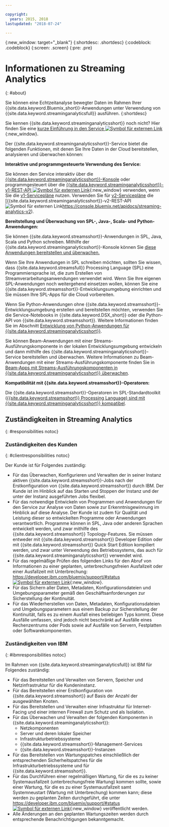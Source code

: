 ```yaml
---

copyright:
  years: 2015, 2018
lastupdated: "2018-07-24"

---
```


<!-- Attribute definitions -->
{:new_window: target="_blank"}
{:shortdesc: .shortdesc}
{:codeblock: .codeblock}
{:screen: .screen}
{:pre: .pre}

# Informationen zu Streaming Analytics
{: #about}

Sie können eine Echtzeitanalyse bewegter Daten im Rahmen Ihrer {{site.data.keyword.Bluemix_short}}-Anwendungen unter Verwendung von {{site.data.keyword.streaminganalyticsfull}} ausführen.
{:shortdesc}

Sie kennen {{site.data.keyword.streaminganalyticsshort}} noch nicht? Hier finden Sie eine [kurze Einführung in den Service ![Symbol für externen Link](../../icons/launch-glyph.svg "Symbol für externen Link")](https://developer.ibm.com/streamsdev/docs/streaming-analytics-now-available-bluemix-2/){:new_window}.

Der {{site.data.keyword.streaminganalyticsshort}}-Service bietet die folgenden Funktionen, mit denen Sie Ihre Daten in der Cloud bereitstellen, analysieren und überwachen können:

**Interaktive und programmgesteuerte Verwendung des Service:**

Sie können den Service interaktiv über die [{{site.data.keyword.streaminganalyticsshort}}-Konsole](/docs/services/StreamingAnalytics/c_streams_console.html) oder programmgesteuert über die [{{site.data.keyword.streaminganalyticsshort}}-v1-REST-API ![Symbol für externen Link](../../icons/launch-glyph.svg "Symbol für externen Link")](https://console.bluemix.net/apidocs/streaming-analytics-v1){:new_window} verwenden, wenn Sie die [v1-Servicepläne](/docs/services/StreamingAnalytics/service_plans.html) nutzen. Verwenden Sie für [v2-Servicepläne](/docs/services/StreamingAnalytics/service_plans.html) die [{{site.data.keyword.streaminganalyticsshort}}-v2-REST-API ![Symbol für externen Link](../../icons/launch-glyph.svg "Symbol für externen Link")https://console.bluemix.net/apidocs/streaming-analytics-v2).

**Bereitstellung und Überwachung von SPL-, Java-, Scala- und Python-Anwendungen:**

Sie können {{site.data.keyword.streamsshort}}-Anwendungen in SPL, Java, Scala und Python schreiben. Mithilfe der {{site.data.keyword.streaminganalyticsshort}}-Konsole können Sie [diese Anwendungen bereitstellen und überwachen.](/docs/services/StreamingAnalytics/t_deploytocloud.html)

Wenn Sie Ihre Anwendungen in SPL schreiben möchten, sollten Sie wissen, dass {{site.data.keyword.streamsfull}} Processing Language (SPL) eine Programmiersprache ist, die zum Erstellen von Streamverarbeitungsanwendungen verwendet wird. Wenn Sie Ihre eigenen SPL-Anwendungen noch weitergehend einsetzen wollen, können Sie eine {{site.data.keyword.streamsshort}}-Entwicklungsumgebung einrichten und Sie müssen Ihre SPL-Apps für die Cloud vorbereiten.

Wenn Sie Python-Anwendungen ohne {{site.data.keyword.streamsshort}}-Entwicklungsumgebung erstellen und bereitstellen möchten, verwenden Sie die Service-Notebooks in {{site.data.keyword.DSX_short}} oder die Python-API von {{site.data.keyword.streamsshort}}. Weitere Informationen finden Sie im Abschnitt [Entwicklung von Python-Anwendungen für {{site.data.keyword.streaminganalyticsshort}}](/docs/services/StreamingAnalytics/t_develop_apps_python.html).

Sie können Beam-Anwendungen mit einer Streams-Ausführungskomponente in der lokalen Entwicklungsumgebung entwickeln und dann mithilfe des {{site.data.keyword.streaminganalyticsshort}}-Service bereitstellen und überwachen. Weitere Informationen zu Beam-Anwendungen mit einer Streams-Ausführungskomponente finden Sie in [Beam-Apps mit Streams-Ausführungskomponenten in {{site.data.keyword.streaminganalyticsshort}} überwachen](docs/services/StreamingAnalytics/gs_beamrunner.html).


**Kompatibilität mit {{site.data.keyword.streamsshort}}-Operatoren:**

Die {{site.data.keyword.streamsshort}}-Operatoren im SPL-Standardtoolkit ([{{site.data.keyword.streamsshort}} Processing Language) sind mit {{site.data.keyword.streaminganalyticsshort}} kompatibel](/docs/services/StreamingAnalytics/compatible_toolkits.html).

## Zuständigkeiten in Streaming Analytics
{: #responsibilities notoc}

### Zuständigkeiten des Kunden
{: #clientresponsibilities notoc}

Der Kunde ist für Folgendes zuständig:

* Für das Überwachen, Konfigurieren und Verwalten der in seiner Instanz aktiven {{site.data.keyword.streamsshort}}-Jobs nach der Erstkonfiguration von {{site.data.keyword.streamsshort}} durch IBM. Der Kunde ist im Hinblick auf das Starten und Stoppen der Instanz und der unter der Instanz ausgeführten Jobs flexibel.
* Für das notwendige Entwickeln von Programmen und Anwendungen für den Service zur Analyse von Daten sowie zur Erkenntnisgewinnung im Hinblick auf diese Analyse. Der Kunde ist zudem für Qualität und Leistung dieser so entwickelten Programme oder Anwendungen verantwortlich. Programme können in SPL, Java oder anderen Sprachen entwickelt werden, und zwar mithilfe des {{site.data.keyword.streamsshort}} Topology-Features. Sie müssen entweder mit {{site.data.keyword.streamsshort}} Developer Edition oder mit {{site.data.keyword.streamsshort}} Quick Start Edition kompiliert werden, und zwar unter Verwendung des Betriebssystems, das auch für {{site.data.keyword.streaminganalyticsshort}} verwendet wird.
* Für das regelmäßige Prüfen des folgenden Links für den Abruf von Informationen zu einer geplanten, unterbrechungsfreien Ausfallzeit oder einer Ausfallzeit mit Unterbrechung: [https://developer.ibm.com/bluemix/support/#status ![Symbol für externen Link](../../icons/launch-glyph.svg "Symbol für externen Link")](https://developer.ibm.com/bluemix/support/#status){:new_window}.  
* Für das Sichern aller Daten, Metadaten, Konfigurationsdateien und Umgebungsparameter gemäß den Geschäftsanforderungen zur Sicherstellung der Kontinuität.
* Für das Wiederherstellen von Daten, Metadaten, Konfigurationsdateien und Umgebungsparametern aus einem Backup zur Sicherstellung der Kontinuität, falls es zu einem Ausfall eines beliebigen Typs kommt. Diese Ausfälle umfassen, sind jedoch nicht beschränkt auf Ausfälle eines Rechenzentrums oder Pods sowie auf Ausfälle von Servern, Festplatten oder Softwarekomponenten.

### Zuständigkeiten von IBM
{: #ibmresponsibilities notoc}

Im Rahmen von {{site.data.keyword.streaminganalyticsfull}} ist IBM für Folgendes zuständig:

* Für das Bereitstellen und Verwalten von Servern, Speicher und Netzinfrastruktur für die Kundeninstanz.
* Für das Bereitstellen einer Erstkonfiguration von {{site.data.keyword.streamsshort}} auf Basis der Anzahl der ausgewählten Knoten.
* Für das Bereitstellen und Verwalten einer Infrastruktur für Internet-Facing und einer internen Firewall zum Schutz und als Isolation.
* Für das Überwachen und Verwalten der folgenden Komponenten in {{site.data.keyword.streaminganalyticsshort}}:
	* Netzkomponenten
	* Server und deren lokaler Speicher
	* Infrastrukturbetriebssysteme
	* {{site.data.keyword.streamsshort}}-Management-Services
	* {{site.data.keyword.streamsshort}}-Instanzen
* Für das Bereitstellen von Wartungspatches einschließlich der entsprechenden Sicherheitspatches für die Infrastrukturbetriebssysteme und für {{site.data.keyword.streamsshort}}.
* Für das Durchführen einer regelmäßigen Wartung, für die es zu keiner Systemausfallzeit (unterbrechungsfreie Wartung) kommen sollte, sowie einer Wartung, für die es zu einer Systemausfallzeit samt Systemneustart (Wartung mit Unterbrechung) kommen kann; diese werden zu geplanten Zeiten durchgeführt, die unter [https://developer.ibm.com/bluemix/support/#status ![Symbol für externen Link](../../icons/launch-glyph.svg "Symbol für externen Link")](https://developer.ibm.com/bluemix/support/#status){:new_window} veröffentlicht werden.
* Alle Änderungen an den geplanten Wartungszeiten werden durch entsprechende Benachrichtigungen bekanntgemacht.
